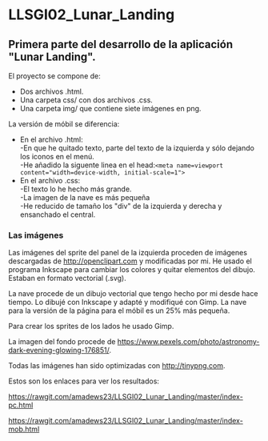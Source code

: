 # LLSGI02_Lunar_Landing
## Primera parte del desarrollo de la aplicación "Lunar Landing". 


El proyecto se compone de:
* Dos archivos .html. 
* Una carpeta css/ con dos archivos .css. 
* Una carpeta img/ que contiene siete imágenes en png.

La versión de móbil se diferencia:
  * En el archivo .html:  
    -En que he quitado texto, parte del texto de la izquierda y sólo dejando los iconos en el menú.   
    -He añadido la siguente linea en el head:`<meta name=viewport content="width=device-width, initial-scale=1">`
  * En el archivo .css:  
    -El texto lo he hecho más grande.  
    -La imagen de la nave es más pequeña  
    -He reducido de tamaño los "div" de la izquierda y derecha y ensanchado el central.

### Las imágenes
Las imágenes del sprite del panel de la izquierda proceden de imágenes descargadas de http://openclipart.com y modificadas por mi. He usado el programa Inkscape para cambiar los colores y quitar elementos del dibujo. Estaban en formato vectorial (.svg).

La nave procede de un dibujo vectorial que tengo hecho por mi desde hace tiempo. Lo dibujé con Inkscape y adapté y modifiqué con Gimp. La nave para la versión de la página para el móbil es un 25% más pequeña. 

Para crear los sprites de los lados he usado Gimp. 

La imagen del fondo procede de https://www.pexels.com/photo/astronomy-dark-evening-glowing-176851/. 

Todas las imágenes han sido optimizadas con http://tinypng.com.  

Estos son los enlaces para ver los resultados:
  
  https://rawgit.com/amadews23/LLSGI02_Lunar_Landing/master/index-pc.html

  https://rawgit.com/amadews23/LLSGI02_Lunar_Landing/master/index-mob.html

